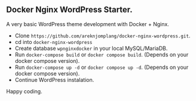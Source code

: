 ## Docker Nginx WordPress Starter.

A very basic WordPress theme development with Docker + Nginx.

- Clone `https://github.com/areknjomplang/docker-nginx-wordpress.git`.
- cd into `docker-nginx-wordpress`
- Create database `wpnginxdocker` in your local MySQL/MariaDB.
- Run `docker-compose build` or `docker compose build`. (Depends on your docker compose version).
- Run `docker-compose up -d` or `docker compose up -d`. (Depends on your docker compose version).
- Continue WordPress instalation.

Happy coding.